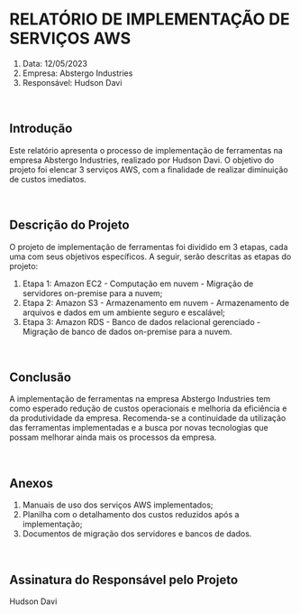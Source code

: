<h1>RELATÓRIO DE IMPLEMENTAÇÃO DE SERVIÇOS AWS</h1>
<ol>
    <li>Data: 12/05/2023</li>
    <li>Empresa: Abstergo Industries</li>
    <li>Responsável: Hudson Davi</li>
</ol>
<br/>

<h2>Introdução</h2>
<p>
    Este relatório apresenta o processo de implementação de ferramentas na empresa Abstergo Industries, realizado por Hudson Davi. O objetivo do projeto foi elencar 3 serviços AWS, com a finalidade de realizar diminuição de custos imediatos.
</p>
<br/>

<h2>Descrição do Projeto</h2>
<p>
    O projeto de implementação de ferramentas foi dividido em 3 etapas, cada uma com seus objetivos específicos. A seguir, serão descritas as etapas do projeto:
</p>
<ol>
    <li>Etapa 1: Amazon EC2 - Computação em nuvem - Migração de servidores on-premise para a nuvem;</li>
    <li>Etapa 2: Amazon S3 - Armazenamento em nuvem - Armazenamento de arquivos e dados em um ambiente seguro e escalável;</li>
    <li>Etapa 3: Amazon RDS - Banco de dados relacional gerenciado - Migração de banco de dados on-premise para a nuvem.</li>
</ol>
<br/>

<h2>Conclusão</h2>
<p>
    A implementação de ferramentas na empresa Abstergo Industries tem como esperado redução de custos operacionais e melhoria da eficiência e da produtividade da empresa. Recomenda-se a continuidade da utilização das ferramentas implementadas e a busca por novas tecnologias que possam melhorar ainda mais os processos da empresa.
</p>
<br/>

<h2>Anexos</h2>
<ol>
    <li>Manuais de uso dos serviços AWS implementados;</li>
    <li>Planilha com o detalhamento dos custos reduzidos após a implementação;</li>
    <li>Documentos de migração dos servidores e bancos de dados.</li>
</ol>
<br/>

<h2>Assinatura do Responsável pelo Projeto</h2>
<p>Hudson Davi</p>